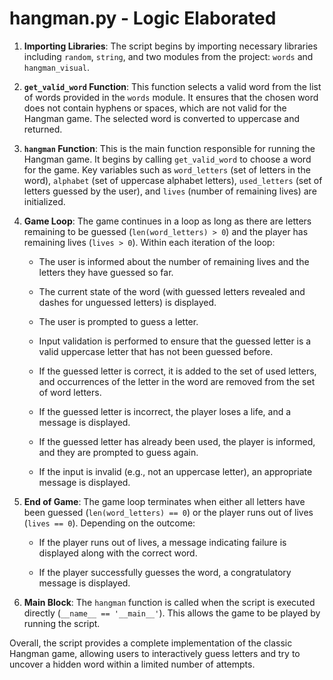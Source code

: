 # hangman.py - Logic Elaborated

1. **Importing Libraries**: The script begins by importing necessary libraries including `random`, `string`, and two modules from the project: `words` and `hangman_visual`.

2. **`get_valid_word` Function**: This function selects a valid word from the list of words provided in the `words` module. It ensures that the chosen word does not contain hyphens or spaces, which are not valid for the Hangman game. The selected word is converted to uppercase and returned.

3. **`hangman` Function**: This is the main function responsible for running the Hangman game. It begins by calling `get_valid_word` to choose a word for the game. Key variables such as `word_letters` (set of letters in the word), `alphabet` (set of uppercase alphabet letters), `used_letters` (set of letters guessed by the user), and `lives` (number of remaining lives) are initialized.

4. **Game Loop**: The game continues in a loop as long as there are letters remaining to be guessed (`len(word_letters) > 0`) and the player has remaining lives (`lives > 0`). Within each iteration of the loop:

   - The user is informed about the number of remaining lives and the letters they have guessed so far.

   - The current state of the word (with guessed letters revealed and dashes for unguessed letters) is displayed.

   - The user is prompted to guess a letter.

   - Input validation is performed to ensure that the guessed letter is a valid uppercase letter that has not been guessed before.

   - If the guessed letter is correct, it is added to the set of used letters, and occurrences of the letter in the word are removed from the set of word letters.

   - If the guessed letter is incorrect, the player loses a life, and a message is displayed.

   - If the guessed letter has already been used, the player is informed, and they are prompted to guess again.

   - If the input is invalid (e.g., not an uppercase letter), an appropriate message is displayed.

5. **End of Game**: The game loop terminates when either all letters have been guessed (`len(word_letters) == 0`) or the player runs out of lives (`lives == 0`). Depending on the outcome:

   - If the player runs out of lives, a message indicating failure is displayed along with the correct word.
   
   - If the player successfully guesses the word, a congratulatory message is displayed.

6. **Main Block**: The `hangman` function is called when the script is executed directly (`__name__ == '__main__'`). This allows the game to be played by running the script.

Overall, the script provides a complete implementation of the classic Hangman game, allowing users to interactively guess letters and try to uncover a hidden word within a limited number of attempts.